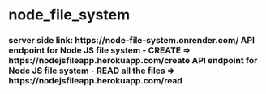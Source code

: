 # node_file_system

<h3>server side link: https://node-file-system.onrender.com/ 
API endpoint for Node JS file system - CREATE  => https://nodejsfileapp.herokuapp.com/create
API endpoint for Node JS file system - READ all the files => https://nodejsfileapp.herokuapp.com/read </h3>

